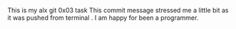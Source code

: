 This is my alx git 0x03 task
This commit message stressed me a little bit as it was pushed from terminal .
I am happy for been a programmer.

